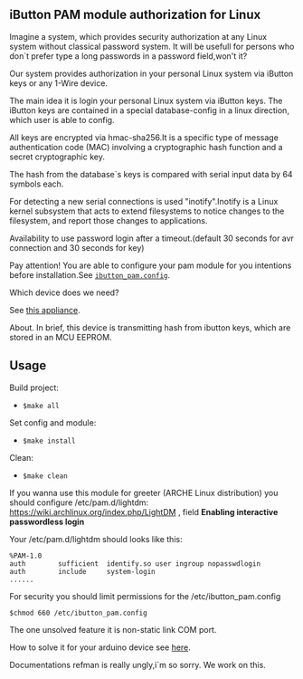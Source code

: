 iButton PAM module authorization for Linux
---------------------------------------------------------------------------------

Imagine a system, which provides security authorization at any Linux system without classical password system.
It will be usefull for persons who don`t prefer type a long passwords in a password field,won't it?

Our system provides authorization in your personal Linux system via iButton keys or any 1-Wire device. 

The main idea it is login your personal Linux system via iButton keys. 
The iButton keys are contained in a special database-config in a linux direction, which user is able to config.

All keys are encrypted via hmac-sha256.It is a specific type of message authentication code (MAC) involving a cryptographic hash function and a secret cryptographic key.

The hash from the database`s keys is compared with serial input data by 64 symbols each.

For detecting a new serial connections is used "inotify".Inotify is a Linux kernel subsystem that acts to extend filesystems to notice changes to the filesystem, and report those changes to applications.

Availability to use password login after a timeout.(default 30 seconds for avr connection and 30 seconds for key)

Pay attention!
You are able to configure your pam module for you intentions before installation.See [```ibutton_pam.config```](https://github.com/Jayawardenepura/iButton-PAM-module/blob/master/ibutton_pam.config).

Which device does we need?

See [this appliance](https://github.com/Jayawardenepura/iButton_lock).

About. In brief, this device is transmitting hash from ibutton keys, which are stored in an MCU EEPROM.

## Usage

Build project:

- ```$make all```

Set config and module:
- ```$make install```

Clean:
- ```$make clean```

If you wanna use this module for greeter (ARCHE Linux distribution) you should configure /etc/pam.d/lightdm:
https://wiki.archlinux.org/index.php/LightDM , field **Enabling interactive passwordless login**

Your /etc/pam.d/lightdm should looks like this:
```
%PAM-1.0
auth        sufficient  identify.so user ingroup nopasswdlogin
auth        include     system-login
......
```

For security you should limit permissions for the /etc/ibutton_pam.config

```$chmod 660 /etc/ibutton_pam.config```

The one unsolved feature it is non-static link COM port.

How to solve it for your arduino device see [here](https://playground.arduino.cc/Linux/Udev).

Documentations refman is really ungly,i`m so sorry. We work on this.

